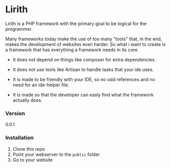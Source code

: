 # Lirith

Lirith is a PHP framework with the primary goal to be logical for the programmer.

Many frameworks today make the use of too many "tools" that, in the end, makes the development of websites even harder.
So what i want to create is a framework that has everything a framework needs in its core.
* It does not depend on things like composer for extra dependencies.
* It does not use tools like Artisan to handle tasks that your ide uses.


* It is made to be friendly with your IDE, so no odd references and no need for an ide-helper file.
* It is made so that the developer can easly find what the framework actually does.

### Version
0.0.1

### Installation
1. Clone this repo
2. Point your webserver to the `public` folder
3. Go to your website
